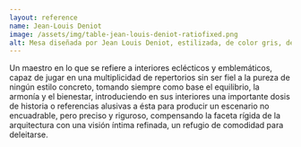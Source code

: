 ```yaml
---
layout: reference
name: Jean-Louis Deniot
image: /assets/img/table-jean-louis-deniot-ratiofixed.png
alt: Mesa diseñada por Jean Louis Deniot, estilizada, de color gris, de aspecto metálico
---
```

Un maestro en lo que se refiere a interiores eclécticos y emblemáticos, capaz de jugar en una multiplicidad de repertorios sin ser fiel a la pureza de ningún estilo concreto, tomando siempre como base  el equilibrio, la armonía y el bienestar, introduciendo en sus interiores una importante dosis de historia o referencias alusivas a ésta para producir un escenario no encuadrable, pero preciso y riguroso, compensando la faceta rígida de la arquitectura con una visión íntima refinada, un refugio de comodidad para deleitarse.